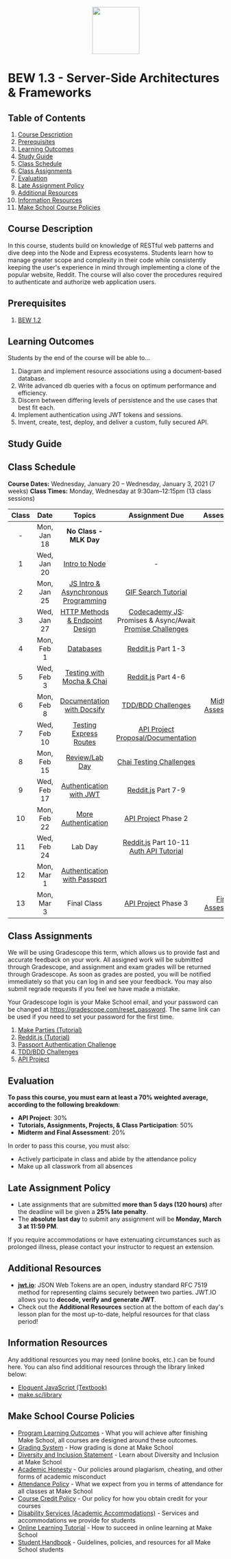 <p align="center">
  <img src="node.png" height="110">
</p>

# BEW 1.3 - Server-Side Architectures & Frameworks

<!-- omit in toc -->
## Table of Contents

1. [Course Description](#course-description)
1. [Prerequisites](#prerequisites)
1. [Learning Outcomes](#learning-outcomes)
1. [Study Guide](#study-guide)
1. [Class Schedule](#class-schedule)
1. [Class Assignments](#class-assignments)
1. [Evaluation](#evaluation)
1. [Late Assignment Policy](#late-assignment-policy)
1. [Additional Resources](#additional-resources)
1. [Information Resources](#information-resources)
1. [Make School Course Policies](#make-school-course-policies)

## Course Description

In this course, students build on knowledge of RESTful web patterns and dive deep into the Node and Express ecosystems. Students learn how to manage greater scope and complexity in their code while consistently keeping the user's experience in mind through implementing a clone of the popular website, Reddit. The course will also cover the procedures required to authenticate and authorize web application users.

## Prerequisites

1. [BEW 1.2](http://make.sc/bew1-2)

## Learning Outcomes

Students by the end of the course will be able to&hellip;

1. Diagram and implement resource associations using a document-based database.
1. Write advanced db queries with a focus on optimum performance and efficiency.
1. Discern between differing levels of persistence and the use cases that best fit each.
1. Implement authentication using JWT tokens and sessions.
1. Invent, create, test, deploy, and deliver a custom, fully secured API.

## Study Guide

<!-- To best prepare for the final exam, review [this study guide](study-guide.md). -->

## Class Schedule

**Course Dates:** Wednesday, January 20 – Wednesday, January 3, 2021 (7 weeks)
**Class Times:** Monday, Wednesday at 9:30am–12:15pm (13 class sessions)

| Class |     Date      | Topics | Assignment Due | Assessment |
| :---: | :-----------: | :--------: | :--------: | :--------: |
|   -   |  Mon, Jan 18  | **No Class - MLK Day** |  |  |
|   1   |  Wed, Jan 20  | [Intro to Node](Lessons/01-Intro-to-Node/) | - | |
|   2   |  Mon, Jan 25  | [JS Intro & Asynchronous Programming](Lessons/02-Intro-to-JS/) | [GIF Search Tutorial] | |
|   3   |  Wed, Jan 27  | [HTTP Methods & Endpoint Design](Lessons/03-Http-Methods/) | [Codecademy JS]: Promises & Async/Await<br>[Promise Challenges] | |
|   4   |  Mon, Feb 1  | [Databases](Lessons/04-Databases/) | [Reddit.js] Part 1-3 | |
|   5   |  Wed, Feb 3   | [Testing with Mocha & Chai](Lessons/05-Testing-Mocha-Chai/) | [Reddit.js] Part 4-6 | |
|   6   |  Mon, Feb 8   | [Documentation with Docsify](Lessons/08-Documentation/) | [TDD/BDD Challenges] |  [Midterm Assessment](Assessments/midterm-assessment.md)|
|   7   |  Wed, Feb 10  | [Testing Express Routes](Lessons/06-Testing-Express-Routes/) | [API Project Proposal/Documentation] | |
|   8   |  Mon, Feb 15  | [Review/Lab Day](Lessons/09-Review/) | [Chai Testing Challenges] |  |
|   9   |  Wed, Feb 17  | [Authentication with JWT](Lessons/07-Authentication/) | [Reddit.js] Part 7-9 | |
|  10   |  Mon, Feb 22  | [More Authentication](Lessons/11-More-Authentication/) | [API Project] Phase 2 | |
|  11   |  Wed, Feb 24  | Lab Day | [Reddit.js] Part 10-11<br>[Auth API Tutorial](https://scotch.io/tutorials/authenticate-a-node-es6-api-with-json-web-tokens) | |
|  12   |  Mon, Mar 1  | [Authentication with Passport](Lessons/10-Passport/) |  | |
|  13   |  Mon, Mar 3   | Final Class | [API Project] Phase 3 | [Final Assessment](Assessments/final-assessment.md) |


[GIF Search Tutorial]: https://www.makeschool.com/academy/track/gif-search-app-ynu
[Codecademy JS]: https://www.codecademy.com/learn/introduction-to-javascript
[Promise Challenges]: https://giMonb.com/Make-School-Labs/promises-challenges
[Reddit.js]: https://www.makeschool.com/academy/track/reddit-clone-in-node-js
[TDD/BDD Challenges]: https://giMonb.com/make-school-labs/tdd-bdd-challenge
[Chai Testing Challenges]: https://giMonb.com/make-school-labs/chai-testing-challenges
[JWT/Authentication Challenges]: #
[Advanced Testing Challenges]: #
[Advanced Authentication Challenges]: #
[API Project Proposal/Documentation]: https://make-school-courses.giMonb.io/BEW-1.3-Server-Side-Architectures-and-Frameworks/#/Lessons/08-Documentation/?id=wrap-up
[API Project]: Projects/02-Custom-API-Project.md
[Midterm Assessment]: Assessments/quiz-1.md
[Final Assessment]: Assessments/quiz-2.md


## Class Assignments

We will be using Gradescope this term, which allows us to provide fast and accurate feedback on your work. All assigned work will be submitted through Gradescope, and assignment and exam grades will be returned through Gradescope. As soon as grades are posted, you will be notified immediately so that you can log in and see your feedback. You may also submit regrade requests if you feel we have made a mistake.

Your Gradescope login is your Make School email, and your password can be changed at https://gradescope.com/reset_password. The same link can be used if you need to set your password for the first time.

1. [Make Parties (Tutorial)](https://www.makeschool.com/academy/track/make-tweets)
1. [Reddit.js (Tutorial)](https://www.makeschool.com/academy/track/reddit-clone-in-node-js)
1. [Passport Authentication Challenge](https://docs.google.com/spreadsheets/d/1cItyOCe6tNv4EURFjmlOb6DdUvhV2WI7zCdoBhUyDHA/edit#gid=876739297)
1. [TDD/BDD Challenges](https://giMonb.com/make-school-labs/tdd-bdd-challenge)
1. [API Project](https://docs.google.com/a/makeschool.com/document/d/1HVG0vkrENPRUTzHSuaI41A0sp_MUIlwYG07Q77KImCA/edit?usp=sharing)


## Evaluation

**To pass this course, you must earn at least a 70% weighted average, according to the following breakdown**:

- **API Project**: 30%
- **Tutorials, Assignments, Projects, & Class Participation**: 50%
- **Midterm and Final Assessment**: 20%

In order to pass this course, you must also:

- Actively participate in class and abide by the attendance policy
- Make up all classwork from all absences

## Late Assignment Policy

- Late assignments that are submitted **more than 5 days (120 hours)** after the deadline will be given a **25% late penalty**.
- The **absolute last day** to submit any assignment will be **Monday, March 3 at 11:59 PM**.

If you require accommodations or have extenuating circumstances such as prolonged illness, please contact your instructor to request an extension.

## Additional Resources

- **[jwt.io](https://jwt.io)**: JSON Web Tokens are an open, industry standard RFC 7519 method for representing claims securely between two parties. JWT.IO allows you to **decode, verify and generate JWT**.
- Check out the **Additional Resources** section at the bottom of each day's lesson plan for the most up-to-date, helpful resources for that class period!

## Information Resources

Any additional resources you may need (online books, etc.) can be found here. You can also find additional resources through the library linked below:

- [Eloquent JavaScript (Textbook)](https://eloquentjavascript.net/)
- [make.sc/library](http://make.sc/library)

## Make School Course Policies

- [Program Learning Outcomes](https://make.sc/program-learning-outcomes) - What you will achieve after finishing Make School, all courses are designed around these outcomes.
- [Grading System](https://make.sc/grading-system) - How grading is done at Make School
- [Diversity and Inclusion Statement](https://make.sc/diversity-and-inclusion-statement) - Learn about Diversity and Inclusion at Make School
- [Academic Honesty](https://make.sc/academic-honesty-policy) - Our policies around plagiarism, cheating, and other forms of academic misconduct
- [Attendance Policy](https://make.sc/attendance-policy) - What we expect from you in terms of attendance for all classes at Make School
- [Course Credit Policy](https://make.sc/course-credit-policy) - Our policy for how you obtain credit for your courses
- [Disability Services (Academic Accommodations)](https://make.sc/disability-services) - Services and accommodations we provide for students
- [Online Learning Tutorial](https://make.sc/online-learning-tutorial) - How to succeed in online learning at Make School
- [Student Handbook](https://make.sc/student-handbook) - Guidelines, policies, and resources for all Make School students
